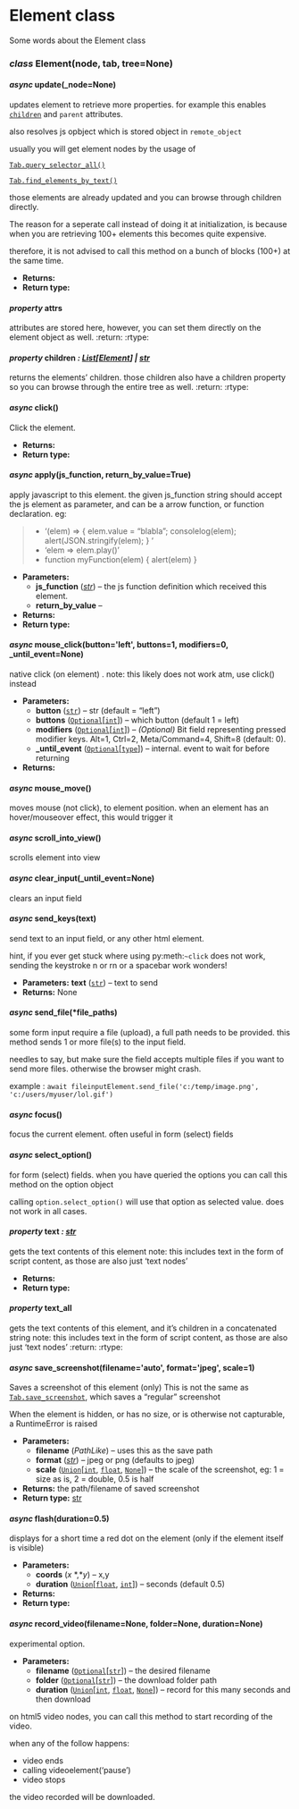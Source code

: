 <a id="element"></a>

# Element class

Some words about the Element class

### *class* Element(node, tab, tree=None)

#### *async* update(\_node=None)

updates element to retrieve more properties. for example this enables
[`children`](#nodriver.Element.children) and `parent` attributes.

also resolves js opbject which is stored object in `remote_object`

usually you will get element nodes by the usage of

[`Tab.query_selector_all()`](tab.md#nodriver.Tab.query_selector_all)

[`Tab.find_elements_by_text()`](tab.md#nodriver.Tab.find_elements_by_text)

those elements are already updated and you can browse through children directly.

The reason for a seperate call instead of doing it at initialization,
is because when you are retrieving 100+ elements this becomes quite expensive.

therefore, it is not advised to call this method on a bunch of blocks (100+) at the same time.

* **Returns:**
* **Return type:**

#### *property* attrs

attributes are stored here, however, you can set them directly on the element object as well.
:return:
:rtype:

#### *property* children *: [List](https://docs.python.org/3/library/typing.html#typing.List)[[Element](#nodriver.Element)] | [str](https://docs.python.org/3/library/stdtypes.html#str)*

returns the elements’ children. those children also have a children property
so you can browse through the entire tree as well.
:return:
:rtype:

#### *async* click()

Click the element.

* **Returns:**
* **Return type:**

#### *async* apply(js_function, return_by_value=True)

apply javascript to this element. the given js_function string should accept the js element as parameter,
and can be a arrow function, or function declaration.
eg:

> - ‘(elem) => { elem.value = “blabla”; consolelog(elem); alert(JSON.stringify(elem); } ‘
> - ‘elem => elem.play()’
> - function myFunction(elem) { alert(elem) }
* **Parameters:**
  * **js_function** ([*str*](https://docs.python.org/3/library/stdtypes.html#str)) – the js function definition which received this element.
  * **return_by_value** – 
* **Returns:**
* **Return type:**

#### *async* mouse_click(button='left', buttons=1, modifiers=0, \_until_event=None)

native click (on element) . note: this likely does not work atm, use click() instead

* **Parameters:**
  * **button** ([`str`](https://docs.python.org/3/library/stdtypes.html#str)) – str (default = “left”)
  * **buttons** ([`Optional`](https://docs.python.org/3/library/typing.html#typing.Optional)[[`int`](https://docs.python.org/3/library/functions.html#int)]) – which button (default 1 = left)
  * **modifiers** ([`Optional`](https://docs.python.org/3/library/typing.html#typing.Optional)[[`int`](https://docs.python.org/3/library/functions.html#int)]) –  *(Optional)* Bit field representing pressed modifier keys.
    Alt=1, Ctrl=2, Meta/Command=4, Shift=8 (default: 0).
  * **\_until_event** ([`Optional`](https://docs.python.org/3/library/typing.html#typing.Optional)[[`type`](https://docs.python.org/3/library/functions.html#type)]) – internal. event to wait for before returning
* **Returns:**

#### *async* mouse_move()

moves mouse (not click), to element position. when an element has an
hover/mouseover effect, this would trigger it

#### *async* scroll_into_view()

scrolls element into view

#### *async* clear_input(\_until_event=None)

clears an input field

#### *async* send_keys(text)

send text to an input field, or any other html element.

hint, if you ever get stuck where using py:meth:`~click`
does not work, sending the keystroke n or rn or a spacebar work wonders!

* **Parameters:**
  **text** ([`str`](https://docs.python.org/3/library/stdtypes.html#str)) – text to send
* **Returns:**
  None

#### *async* send_file(\*file_paths)

some form input require a file (upload), a full path needs to be provided.
this method sends 1 or more file(s) to the input field.

needles to say, but make sure the field accepts multiple files if you want to send more files.
otherwise the browser might crash.

example :
`await fileinputElement.send_file('c:/temp/image.png', 'c:/users/myuser/lol.gif')`

#### *async* focus()

focus the current element. often useful in form (select) fields

#### *async* select_option()

for form (select) fields. when you have queried the options you can call this method on the option object

calling `option.select_option()` will use that option as selected value.
does not work in all cases.

#### *property* text *: [str](https://docs.python.org/3/library/stdtypes.html#str)*

gets the text contents of this element
note: this includes text in the form of script content, as those are also just ‘text nodes’

* **Returns:**
* **Return type:**

#### *property* text_all

gets the text contents of this element, and it’s children in a concatenated string
note: this includes text in the form of script content, as those are also just ‘text nodes’
:return:
:rtype:

#### *async* save_screenshot(filename='auto', format='jpeg', scale=1)

Saves a screenshot of this element (only)
This is not the same as [`Tab.save_screenshot`](tab.md#nodriver.Tab.save_screenshot), which saves a “regular” screenshot

When the element is hidden, or has no size, or is otherwise not capturable, a RuntimeError is raised

* **Parameters:**
  * **filename** (*PathLike*) – uses this as the save path
  * **format** ([*str*](https://docs.python.org/3/library/stdtypes.html#str)) – jpeg or png (defaults to jpeg)
  * **scale** ([`Union`](https://docs.python.org/3/library/typing.html#typing.Union)[[`int`](https://docs.python.org/3/library/functions.html#int), [`float`](https://docs.python.org/3/library/functions.html#float), [`None`](https://docs.python.org/3/library/constants.html#None)]) – the scale of the screenshot, eg: 1 = size as is, 2 = double, 0.5 is half
* **Returns:**
  the path/filename of saved screenshot
* **Return type:**
  [str](https://docs.python.org/3/library/stdtypes.html#str)

#### *async* flash(duration=0.5)

displays for a short time a red dot on the element (only if the element itself is visible)

* **Parameters:**
  * **coords** (*x* *,**y*) – x,y
  * **duration** ([`Union`](https://docs.python.org/3/library/typing.html#typing.Union)[[`float`](https://docs.python.org/3/library/functions.html#float), [`int`](https://docs.python.org/3/library/functions.html#int)]) – seconds (default 0.5)
* **Returns:**
* **Return type:**

#### *async* record_video(filename=None, folder=None, duration=None)

experimental option.

* **Parameters:**
  * **filename** ([`Optional`](https://docs.python.org/3/library/typing.html#typing.Optional)[[`str`](https://docs.python.org/3/library/stdtypes.html#str)]) – the desired filename
  * **folder** ([`Optional`](https://docs.python.org/3/library/typing.html#typing.Optional)[[`str`](https://docs.python.org/3/library/stdtypes.html#str)]) – the download folder path
  * **duration** ([`Union`](https://docs.python.org/3/library/typing.html#typing.Union)[[`int`](https://docs.python.org/3/library/functions.html#int), [`float`](https://docs.python.org/3/library/functions.html#float), [`None`](https://docs.python.org/3/library/constants.html#None)]) – record for this many seconds and then download

on html5 video nodes, you can call this method to start recording of the video.

when any of the follow happens:

- video ends
- calling videoelement(‘pause’)
- video stops

the video recorded will be downloaded.

